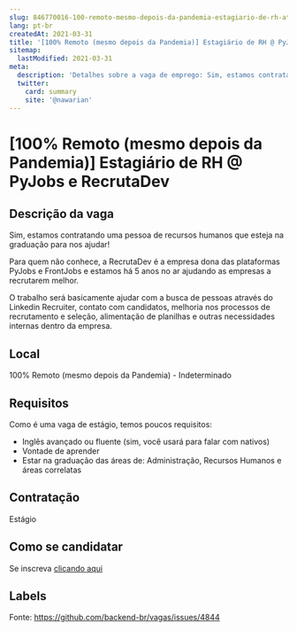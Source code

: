 ```yaml
---
slug: 846770016-100-remoto-mesmo-depois-da-pandemia-estagiario-de-rh-at-pyjobs-e-recrutadev
lang: pt-br
createdAt: 2021-03-31
title: '[100% Remoto (mesmo depois da Pandemia)] Estagiário de RH @ PyJobs e RecrutaDev - Vaga de Emprego'
sitemap:
  lastModified: 2021-03-31
meta:
  description: 'Detalhes sobre a vaga de emprego: Sim, estamos contratando uma pessoa de recursos humanos que esteja na graduação para nos ajudar! Para quem não conhece, a RecrutaDev é a empresa dona das plataformas PyJobs e FrontJobs e estamos há 5 anos no ar ajudando as empresas a recrutarem melhor. O trabalho será basicamente ajudar com a busca de pessoas através do Linkedin Recruiter, contato com candidatos, melhoria nos processos de recrutamento e seleção, alimentação de planilhas e outras necessidades internas dentro da empresa.'
  twitter:
    card: summary
    site: '@nawarian'
---
```


# [100% Remoto (mesmo depois da Pandemia)] Estagiário de RH @ PyJobs e RecrutaDev

## Descrição da vaga

Sim, estamos contratando uma pessoa de recursos humanos que esteja na graduação para nos ajudar!

Para quem não conhece, a RecrutaDev é a empresa dona das plataformas PyJobs e FrontJobs e estamos há 5 anos no ar ajudando as empresas a recrutarem melhor.

O trabalho será basicamente ajudar com a busca de pessoas através do Linkedin Recruiter, contato com candidatos, melhoria nos processos de recrutamento e seleção, alimentação de planilhas e outras necessidades internas dentro da empresa.

## Local

100% Remoto (mesmo depois da Pandemia) - Indeterminado

## Requisitos

Como é uma vaga de estágio, temos poucos requisitos:

 - Inglês avançado ou fluente (sim, você usará para falar com nativos)
 - Vontade de aprender
 - Estar na graduação das áreas de: Administração, Recursos Humanos e áreas correlatas

## Contratação

Estágio

## Como se candidatar

Se inscreva [clicando aqui](https://www.pyjobs.com.br/job/2359)

## Labels



Fonte: https://github.com/backend-br/vagas/issues/4844